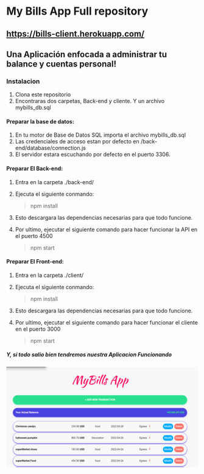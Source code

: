# My Bills App Full repository

## https://bills-client.herokuapp.com/

## Una Aplicación enfocada a administrar tu balance y cuentas personal!

### Instalacion

1. Clona este repositorio
2. Encontraras dos carpetas, Back-end y cliente. Y un archivo mybills_db.sql

#### Preparar la base de datos:

1. En tu motor de Base de Datos SQL importa el archivo mybills_db.sql
2. Las credenciales de acceso estan por defecto en /back-end/database/connection.js
3. El servidor estara escuchando por defecto en el puerto 3306.

#### Preparar El Back-end:

1. Entra en la carpeta ./back-end/
2. Ejecuta el siguiente conmando:

    > npm install
    
3.  Esto descargara las dependencias necesarias para que todo funcione.
4.  Por ultimo, ejecutar el siguiente comando para hacer funcionar la API en el puerto 4500
    
    > npm start

#### Preparar El Front-end:

1. Entra en la carpeta ./client/
2. Ejecuta el siguiente conmando:

    > npm install
    
3.  Esto descargara las dependencias necesarias para que todo funcione.
4.  Por ultimo, ejecutar el siguiente comando para hacer funcionar el cliente en el puerto 3000
    
    > npm start

##### Y, si todo salio bien tendremos nuestra Aplicacion Funcionando


![img](https://github.com/eliecerLR/bills-app/blob/main/example.png)
    
